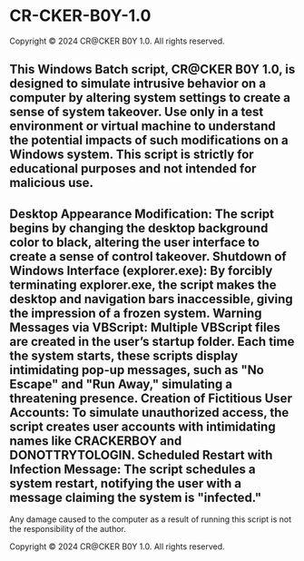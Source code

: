 # CR-CKER-B0Y-1.0
Copyright © 2024 CR@CKER B0Y 1.0. All rights reserved.

This Windows Batch script, CR@CKER B0Y 1.0, is designed to simulate intrusive behavior on a computer by altering system settings to create 
a sense of system takeover. Use only in a test environment or virtual machine to understand the potential impacts of such modifications 
on a Windows system. This script is strictly for educational purposes and not intended for malicious use.
------------------------------------------------------------------------------------------------------------------------------------
Desktop Appearance Modification: The script begins by changing the desktop background color to black, altering the user interface 
to create a sense of control takeover. Shutdown of Windows Interface (explorer.exe): By forcibly terminating explorer.exe, the script 
makes the desktop and navigation bars inaccessible, giving the impression of a frozen system. Warning Messages via VBScript: 
Multiple VBScript files are created in the user’s startup folder. Each time the system starts, these scripts display intimidating 
pop-up messages, such as "No Escape" and "Run Away," simulating a threatening presence. Creation of Fictitious User Accounts: 
To simulate unauthorized access, the script creates user accounts with intimidating names like CRACKERBOY and DONOTTRYTOLOGIN.
Scheduled Restart with Infection Message: The script schedules a system restart, notifying the user with a message claiming the system 
is "infected."
-----------------------------------------------------------------------------------------------------------------------------------
Any damage caused to the computer as a result of running this script is not the responsibility of the author.

Copyright © 2024 CR@CKER B0Y 1.0. All rights reserved.

